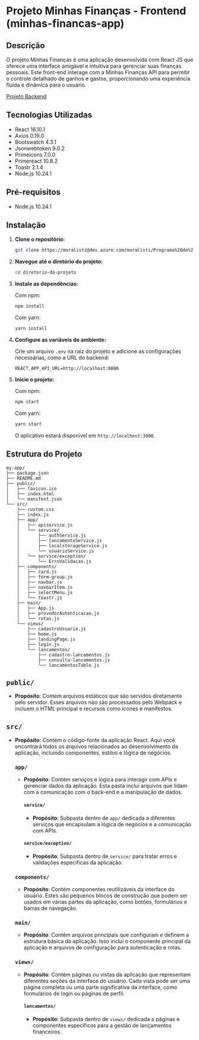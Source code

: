# Projeto Minhas Finanças - Frontend (minhas-financas-app)

## Descrição

O projeto Minhas Finanças é uma aplicação desenvolvida com React JS que oferece uma interface amigável e intuitiva para gerenciar suas finanças pessoais. Este front-end interage com a Minhas Finanças API para permitir o controle detalhado de ganhos e gastos, proporcionando uma experiência fluida e dinâmica para o usuário.

[Projeto Backend](https://dev.azure.com/muralisti/Programa%20de%20Est%C3%A1gio%20da%20Muralis/_git/pem-paulo-henrique-front?path=%2F&version=GBdevelop&_a=contents)

## Tecnologias Utilizadas

- React 16.10.1
- Axios 0.19.0
- Bootswatch 4.3.1
- Jsonwebtoken 9.0.2
- Primeicons 7.0.0
- Primereact 10.8.2
- Toastr 2.1.4
- Node.js 10.24.1

## Pré-requisitos

- Node.js 10.24.1

## Instalação

1. **Clone o repositório:**

   ```bash
   git clone https://muralisti@dev.azure.com/muralisti/Programa%20de%20Est%C3%A1gio%20da%20Muralis/_git/pem-paulo-henrique-front
   ```

2. **Navegue até o diretório do projeto:**

   ```bash
   cd diretorio-do-projeto
   ```

3. **Instale as dependências:**

   Com npm:
   ```bash
   npm install
   ```

   Com yarn:
   ```bash
   yarn install
   ```

4. **Configure as variáveis de ambiente:**

   Crie um arquivo `.env` na raiz do projeto e adicione as configurações necessárias, como a URL do backend:

   ```
   REACT_APP_API_URL=http://localhost:8080
   ```

5. **Inicie o projeto:**

   Com npm:
   ```bash
   npm start
   ```

   Com yarn:
   ```bash
   yarn start
   ```

   O aplicativo estará disponível em `http://localhost:3000`.

## Estrutura do Projeto
```
my-app/
├── package.json
├── README.md
├── public/
│   ├── favicon.ico
│   ├── index.html
│   └── manifest.json
└── src/
    ├── custom.css
    ├── index.js
    ├── app/
    │   ├── apiservice.js
    │   └── service/
    │       ├── authService.js
    │       ├── lancamentoService.js
    │       ├── localstorageService.js
    │       └── usuarioService.js
    │   └── service/exception/
    │       └── ErroValidacao.js
    ├── components/
    │   ├── card.js
    │   ├── form-group.js
    │   ├── navbar.js
    │   ├── navbarItem.js
    │   ├── selectMenu.js
    │   └── toastr.js
    ├── main/
    │   ├── App.js
    │   ├── provedorAutenticacao.js
    │   └── rotas.js
    └── views/
        ├── cadastroUsuario.js
        ├── home.js
        ├── landingPage.js
        ├── login.js
        └── lancamentos/
            ├── cadastro-lancamentos.js
            ├── consulta-lancamentos.js
            └── lancamentosTable.js
```

## `public/`
- **Propósito**: Contém arquivos estáticos que são servidos diretamente pelo servidor. Esses arquivos não são processados pelo Webpack e incluem o HTML principal e recursos como ícones e manifestos.

## `src/`
- **Propósito**: Contém o código-fonte da aplicação React. Aqui você encontrará todos os arquivos relacionados ao desenvolvimento da aplicação, incluindo componentes, estilos e lógica de negócios.

  ### `app/`
  - **Propósito**: Contém serviços e lógica para interagir com APIs e gerenciar dados da aplicação. Esta pasta inclui arquivos que lidam com a comunicação com o back-end e a manipulação de dados.

    #### `service/`
    - **Propósito**: Subpasta dentro de `app/` dedicada a diferentes serviços que encapsulam a lógica de negócios e a comunicação com APIs.

    #### `service/exception/`
    - **Propósito**: Subpasta dentro de `service/` para tratar erros e validações específicas da aplicação.

  ### `components/`
  - **Propósito**: Contém componentes reutilizáveis da interface do usuário. Estes são pequenos blocos de construção que podem ser usados em várias partes da aplicação, como botões, formulários e barras de navegação.

  ### `main/`
  - **Propósito**: Contém arquivos principais que configuram e definem a estrutura básica da aplicação. Isso inclui o componente principal da aplicação e arquivos de configuração para autenticação e rotas.

  ### `views/`
  - **Propósito**: Contém páginas ou vistas da aplicação que representam diferentes seções da interface do usuário. Cada vista pode ser uma página completa ou uma parte significativa da interface, como formulários de login ou páginas de perfil.

    #### `lancamentos/`
    - **Propósito**: Subpasta dentro de `views/` dedicada a páginas e componentes específicos para a gestão de lançamentos financeiros.